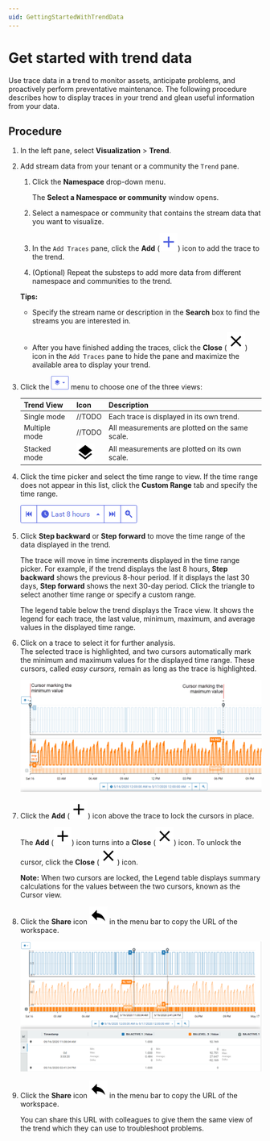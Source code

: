 ```yaml
---
uid: GettingStartedWithTrendData
---
```


# Get started with trend data

Use trace data in a trend to monitor assets, anticipate problems, and proactively perform preventative maintenance. The following procedure describes how to display traces in your trend and glean useful information from your data.

## Procedure

1. In the left pane, select **Visualization** > **Trend**.
   
1. Add stream data from your tenant or a community the `Trend` pane.

    1. Click the **Namespace** drop-down menu.

        The **Select a Namespace or community** window opens.

    1. Select a namespace or community that contains the stream data that you want to visualize.

    1. In the `Add Traces` pane, click the **Add** (![add](../_images/icons/add_blue_18dp.svg)) icon to add the trace to the trend.

    1. (Optional) Repeat the substeps to add more data from different namespace and communities to the trend.  

   **Tips:**

   - Specify the stream name or description in the **Search** box to find the streams you are interested in.

   - After you have finished adding the traces, click the **Close** (![Close](../_images/icons/close_black_18dp.svg)) icon in the `Add Traces` pane to hide the pane and maximize the available area to display your trend.

1. Click the ![Trend views menu](images/trend-views-icon.png) menu to choose one of the three views:

    | Trend View | Icon | Description |
    |--|--|--|
    | Single mode | //TODO | Each trace is displayed in its own trend. |
    | Multiple mode | //TODO | All measurements are plotted on the same scale. |
    | Stacked mode | ![Stacked mode](../_images/icons/layers_black_18dp.svg) | All measurements are plotted on its own scale. |

1. Click the time picker and select the time range to view. If the time range does not appear in this list, click the **Custom Range** tab and specify the time range.

    ![Time picker](images/Time-picker.png)

1. Click **Step backward** or **Step forward** to move the time range of the data displayed in the trend.

   The trace will move in time increments displayed in the time range picker. For example, if the trend displays the last 8 hours, **Step backward** shows the previous 8-hour period. If it displays the last 30 days, **Step forward** shows the next 30-day period. Click the triangle to select another time range or specify a custom range.

   The legend table below the trend displays the Trace view. It shows the legend for each trace, the last value, minimum, maximum, and average values in the displayed time range.

1. Click on a trace to select it for further analysis.<br>The selected trace is highlighted, and two cursors automatically mark the minimum and maximum values for the displayed time range. These cursors, called *easy cursors,* remain as long as the trace is highlighted.

    ![Maximum and minimum cursors](images/Max_min_cursors.png)

1. Click the **Add** (![add](../_images/icons/add_black_18dp.svg)) icon above the trace to lock the cursors in place.
    
    The **Add** (![add](../_images/icons/add_black_18dp.svg)) icon turns into a **Close** (![Close](../_images/icons/close_black_18dp.svg)) icon.  To unlock the cursor, click the **Close** (![Close](../_images/icons/close_black_18dp.svg)) icon.

    **Note:** When two cursors are locked, the Legend table displays summary calculations for the values between the two cursors, known as the Cursor view.

1. Click the **Share** icon ![share](../_images/icons/reply_black_18dp.svg) in the menu bar to copy the URL of the workspace. 

    ![Cursor_view](images/Cursor_view.png)

1. Click the **Share** icon ![share](../_images/icons/reply_black_18dp.svg) in the menu bar to copy the URL of the workspace. 

    You can share this URL with colleagues to give them the same view of the trend which they can use to troubleshoot problems.
